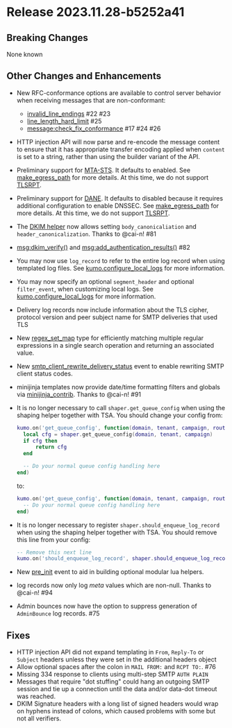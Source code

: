 # Release 2023.11.28-b5252a41

## Breaking Changes

None known

## Other Changes and Enhancements
* New RFC-conformance options are available to control server behavior
  when receiving messages that are non-conformant:
     * [invalid_line_endings](../reference/kumo/start_esmtp_listener.md#invalid_line_endings) #22 #23
     * [line_length_hard_limit](../reference/kumo/start_esmtp_listener.md#line_length_hard_limit) #25
     * [message:check_fix_conformance](../reference/message/check_fix_conformance.md) #17 #24 #26
* HTTP injection API will now parse and re-encode the message content to ensure
  that it has appropriate transfer encoding applied when `content` is set to a
  string, rather than using the builder variant of the API.
* Preliminary support for
  [MTA-STS](https://datatracker.ietf.org/doc/html/rfc8461). It defaults to
  enabled. See
  [make_egress_path](../reference/kumo/make_egress_path.md#enable_mta_sts) for
  more details. At this time, we do not support
  [TLSRPT](https://datatracker.ietf.org/doc/html/rfc8460).
* Preliminary support for
  [DANE](https://datatracker.ietf.org/doc/html/rfc7672). It defaults to
  disabled because it requires additional configuration to enable DNSSEC. See
  [make_egress_path](../reference/kumo/make_egress_path.md#enable_dane) for
  more details. At this time, we do not support
  [TLSRPT](https://datatracker.ietf.org/doc/html/rfc8460).
* The [DKIM
  helper](../userguide/configuration/dkim.md#using-the-dkim_signlua-policy-helper)
  now allows setting `body_canonicaliation` and `header_canonicalization`.
  Thanks to @cai-n! #81
* [msg:dkim_verify()](../reference/message/dkim_verify.md) and
  [msg:add_authentication_results()](../reference/message/add_authentication_results.md)
  #82
* You may now use `log_record` to refer to the entire log record when using
  templated log files. See
  [kumo.configure_local_logs](../reference/kumo/configure_local_logs.md) for
  more information.
* You may now specify an optional `segment_header` and optional `filter_event`,
  when customizing local logs.
  See [kumo.configure_local_logs](../reference/kumo/configure_local_logs.md)
  for more information.
* Delivery log records now include information about the TLS cipher, protocol
  version and peer subject name for SMTP deliveries that used TLS
* New [regex_set_map](../reference/kumo.regex_set_map/new.md) type for efficiently
  matching multiple regular expressions in a single search operation and returning
  an associated value.
* New
  [smtp_client_rewrite_delivery_status](../reference/events/smtp_client_rewrite_delivery_status.md)
  event to enable rewriting SMTP client status codes.
* minijinja templates now provide date/time formatting filters and globals
  via [minijinja_contrib](https://docs.rs/minijinja-contrib/latest/minijinja_contrib/index.html).
  Thanks to @cai-n! #91
* It is no longer necessary to call `shaper.get_queue_config` when using the shaping
  helper together with TSA.  You should change your config from:

  ```lua
  kumo.on('get_queue_config', function(domain, tenant, campaign, routing_domain)
    local cfg = shaper.get_queue_config(domain, tenant, campaign)
    if cfg then
        return cfg
    end

    -- Do your normal queue config handling here
  end)
  ```

  to:

  ```lua
  kumo.on('get_queue_config', function(domain, tenant, campaign, routing_domain)
    -- Do your normal queue config handling here
  end)
  ```

* It is no longer necessary to register `shaper.should_enqueue_log_record` when using the shaping
  helper together with TSA.  You should remove this line from your config:

  ```lua
  -- Remove this next line
  kumo.on('should_enqueue_log_record', shaper.should_enqueue_log_record)
  ```

* New [pre_init](../reference/events/pre_init.md) event to aid in building optional
  modular lua helpers.
* log records now only log *meta* values which are non-null. Thanks to @cai-n! #94
* Admin bounces now have the option to suppress generation of `AdminBounce` log
  records. #75

## Fixes
* HTTP injection API did not expand templating in `From`, `Reply-To` or
  `Subject` headers unless they were set in the additional headers object
* Allow optional spaces after the colon in `MAIL FROM:` and `RCPT TO:`. #76
* Missing 334 response to clients using multi-step SMTP `AUTH PLAIN`
* Messages that require "dot stuffing" could hang an outgoing SMTP session
  and tie up a connection until the data and/or data-dot timeout was reached.
* DKIM Signature headers with a long list of signed headers would wrap on
  hyphens instead of colons, which caused problems with some but not all
  verifiers.
